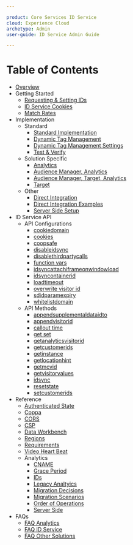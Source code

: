 ```yaml
---

product: Core Services ID Service
cloud: Experience Cloud
archetype: Admin
user-guide: ID Service Admin Guide

---
```


# Table of Contents

+ [Overview](overview.md)
+ Getting Started
    + [Requesting & Setting IDs](getting-started/getting-started-id-request.md)
    + [ID Service Cookies](getting-started/getting-started-cookies.md)
    + [Match Rates](getting-started/getting-started-match-rates.md)
+ Implementation
    + Standard 
        + [Standard Implementation](implementation/implementation-standard/standard.md)
        + [Dynamic Tag Management](implementation/implementation-standard/dtm.md)
        + [Dynamic Tag Management Settings](implementation/implementation-standard/dtm-settings.md)
        + [Test & Verify](implementation/implementation-standard/test-verify.md)
    + Solution Specific
        + [Analytics](implementation/implementation-solution-specific/implementation-solution-specific-analytics.md)
        + [Audience Manager, Analytics](implementation/implementation-solution-specific/implementation-solution-specific-aam-analytics.md)
        + [Audience Manager, Target, Analytics](implementation/implementation-solution-specific/implementation-solution-specific-aam-analytics-target.md)
        + [Target](implementation/implementation-solution-specific/implementation-solution-specific-target.md)
    + Other
        + [Direct Integration](implementation/implementation-other/implementation-other-direct-integration.md)
        + [Direct Integration Examples](implementation/implementation-other/implementation-other-direct-integration-examples.md)
        + [Server Side Setup](implementation/implementation-other/implementation-other-setup-server-side.md)
+ ID Service API
    + API Configurations
        + [cookiedomain](id-service-api/id-service-api-configurations/id-service-api-configurations-cookiedomain.md)
        + [cookies](id-service-api/id-service-api-configurations/id-service-api-configurations-cookies.md)
        + [coopsafe](id-service-api/id-service-api-configurations/id-service-api-configurations-coopsafe.md)
        + [disableidsync](id-service-api/id-service-api-configurations/id-service-api-configurations-disableidsync.md)
        + [disablethirdpartycalls](id-service-api/id-service-api-configurations/id-service-api-configurations-disablethirdpartycalls.md)
        + [function vars](id-service-api/id-service-api-configurations/id-service-api-configurations-function-vars.md)
        + [idsyncattachiframeonwindowload](id-service-api/id-service-api-configurations/id-service-api-configurations-idsyncattachiframeonwindowload.md)
        + [idsyncontainerid](id-service-api/id-service-api-configurations/id-service-api-configurations-idsyncontainerid.md)
        + [loadtimeout](id-service-api/id-service-api-configurations/id-service-api-configurations-loadtimeout.md)
        + [overwrite visitor id](id-service-api/id-service-api-configurations-overwrite-visitor-id.md)
        + [sdidparamexpiry](id-service-api/id-service-api-configurations/id-service-api-configurations-sdidparamexpiry.md)
        + [whitelistdomain](id-service-api/id-service-api-configurations/id-service-api-configurations-whitelistdomain.md)
    + API Methods
        + [appendsupplementaldataidto](id-service-api/id-service-api-methods-appendsupplementaldataidto.md)
        + [appendvisitorid](id-service-api/id-service-api-methods-appendvisitorid.md)
        + [callout time](id-service-api/id-service-api-methods-callout-time.md)
        + [get set](id-service-api/id-service-api-methods-get-set.md)
        + [getanalyticsvisitorid](id-service-api/id-service-api-methods-getanalyticsvisitorid.md)
        + [getcustomerids](id-service-api/id-service-api-methods-getcustomerids.md)
        + [getinstance](id-service-api/id-service-api-methods-getinstance.md)
        + [getlocationhint](id-service-api/id-service-api-methods-getlocationhint.md)
        + [getmcvid](id-service-api/id-service-api-methods-getmcvid.md)
        + [getvisitorvalues](id-service-api/id-service-api-methods-getvisitorvalues.md)
        + [idsync](id-service-api/id-service-api-methods-idsync.md)
        + [resetstate](id-service-api/id-service-api-methods-resetstate.md)
        + [setcustomerids](id-service-api/id-service-api-methods-setcustomerids.md)
+ Reference
    + [Authenticated State](reference/reference-authenticated-state.md)
    + [Coppa](reference/reference-authenticated-coppa.md)
    + [CORS](reference/reference-authenticated-cors.md)
    + [CSP](reference/reference-authenticated-csp.md)
    + [Data Workbench](reference/reference-authenticated-dwb.md)
    + [Regions](reference/reference-authenticated-regions.md)
    + [Requirements](reference/reference-authenticated-requirements.md)
    + [Video Heart Beat](reference/reference-authenticated-video-heartbeat.md)    
    + Analytics
        + [CNAME](reference/reference-analytics/reference-analytics-cname.md)
        + [Grace Period](reference/reference-analytics/reference-analytics-grace.md)
        + [IDs](reference/reference-analytics/reference-analytics-ids.md)
        + [Legacy Analtyics](reference/reference-analytics/reference-analytics-legacy.md)
        + [Migration Decisions](reference/reference-analytics/reference-analytics-migration-decisions.md)
        + [Migration Scenarios](reference/reference-analytics/reference-analytics-migration-scenarios.md)
        + [Order of Operations](reference/reference-analytics/reference-analytics-order-operations.md)
        + [Server Side](reference/reference-analytics/reference-analytics-server-side.md)      
+ FAQs
    + [FAQ Analytics](faqs/faqs-analytics.md)
    + [FAQ ID Service](faqs/faqs-id-service.md)
    + [FAQ Other Solutions](faqs/faqs-other-solutions.md)
    
    
